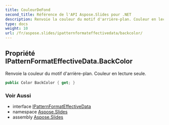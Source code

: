 ```yaml
---
title: CouleurDeFond
second_title: Référence de l'API Aspose.Slides pour .NET
description: Renvoie la couleur du motif d'arrière-plan. Couleur en lecture seule.
type: docs
weight: 10
url: /fr/aspose.slides/ipatternformateffectivedata/backcolor/
---
```


## Propriété IPatternFormatEffectiveData.BackColor

Renvoie la couleur du motif d'arrière-plan. Couleur en lecture seule.

```csharp
public Color BackColor { get; }
```

### Voir Aussi

* interface [IPatternFormatEffectiveData](../../ipatternformateffectivedata)
* namespace [Aspose.Slides](../../ipatternformateffectivedata)
* assembly [Aspose.Slides](../../../)

<!-- NE PAS ÉDITER : généré par xmldocmd pour Aspose.Slides.dll -->